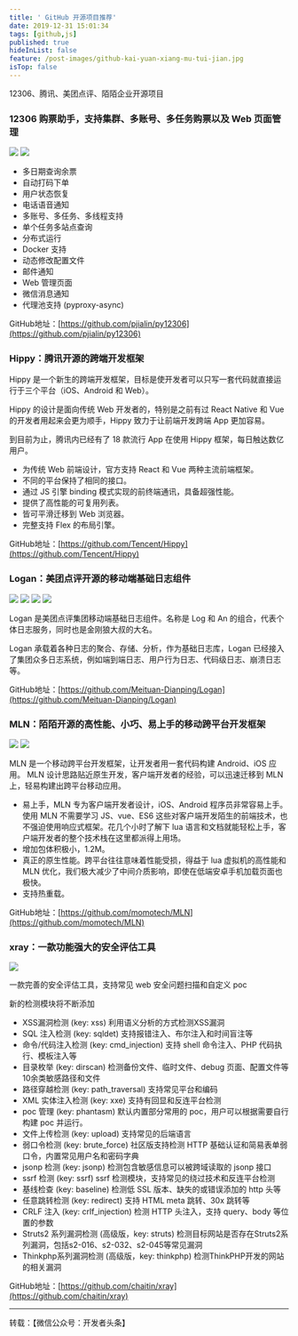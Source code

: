 ```yaml
---
title: ' GitHub 开源项目推荐'
date: 2019-12-31 15:01:34
tags: [github,js]
published: true
hideInList: false
feature: /post-images/github-kai-yuan-xiang-mu-tui-jian.jpg
isTop: false
---
```

12306、腾讯、美团点评、陌陌企业开源项目

<!-- more -->

### 12306 购票助手，支持集群、多账号、多任务购票以及 Web 页面管理

![](http://blog.mayiya.vip/post-images/1577776440586.png)
![](http://blog.mayiya.vip/post-images/1577776451646.png)

* 多日期查询余票
* 自动打码下单
* 用户状态恢复
* 电话语音通知
* 多账号、多任务、多线程支持
* 单个任务多站点查询
* 分布式运行
* Docker 支持
* 动态修改配置文件
* 邮件通知
* Web 管理页面
* 微信消息通知
* 代理池支持 (pyproxy-async)
 
GitHub地址：[https://github.com/pjialin/py12306](https://github.com/pjialin/py12306)
 

### Hippy：腾讯开源的跨端开发框架
 
Hippy 是一个新生的跨端开发框架，目标是使开发者可以只写一套代码就直接运行于三个平台（iOS、Android 和 Web）。
 
Hippy 的设计是面向传统 Web 开发者的，特别是之前有过 React Native 和 Vue 的开发者用起来会更为顺手，Hippy 致力于让前端开发跨端 App 更加容易。
 
到目前为止，腾讯内已经有了 18 款流行 App 在使用 Hippy 框架，每日触达数亿用户。

* 为传统 Web 前端设计，官方支持 React 和 Vue 两种主流前端框架。
* 不同的平台保持了相同的接口。
* 通过 JS 引擎 binding 模式实现的前终端通讯，具备超强性能。
* 提供了高性能的可复用列表。
* 皆可平滑迁移到 Web 浏览器。
* 完整支持 Flex 的布局引擎。
 
GitHub地址：[https://github.com/Tencent/Hippy](https://github.com/Tencent/Hippy)
 
### Logan：美团点评开源的移动端基础日志组件

![](http://blog.mayiya.vip/post-images/1577776806002.png)
![](http://blog.mayiya.vip/post-images/1577776815617.png)
![](http://blog.mayiya.vip/post-images/1577776822475.png)
![](http://blog.mayiya.vip/post-images/1577776828678.png)
 
Logan 是美团点评集团移动端基础日志组件。名称是 Log 和 An 的组合，代表个体日志服务，同时也是金刚狼大叔的大名。
 
Logan 承载着各种日志的聚合、存储、分析，作为基础日志库，Logan 已经接入了集团众多日志系统，例如端到端日志、用户行为日志、代码级日志、崩溃日志等。
 
GitHub地址：[https://github.com/Meituan-Dianping/Logan](https://github.com/Meituan-Dianping/Logan)
 
### MLN：陌陌开源的高性能、小巧、易上手的移动跨平台开发框架

![](http://blog.mayiya.vip/post-images/1577777002254.gif)
![](http://blog.mayiya.vip/post-images/1577777009174.png)

MLN 是一个移动跨平台开发框架，让开发者用一套代码构建 Android、iOS 应用。
MLN 设计思路贴近原生开发，客户端开发者的经验，可以迅速迁移到 MLN 上，轻易构建出跨平台移动应用。

* 易上手，MLN 专为客户端开发者设计，iOS、Android 程序员非常容易上手。使用 MLN 不需要学习 JS、vue、ES6 这些对客户端开发陌生的前端技术，也不强迫使用响应式框架。花几个小时了解下 lua 语言和文档就能轻松上手，客户端开发者的整个技术栈在这里都派得上用场。
* 增加包体积极小，1.2M。
* 真正的原生性能。跨平台往往意味着性能受损，得益于 lua 虚拟机的高性能和 MLN 优化，我们极大减少了中间介质影响，即使在低端安卓手机加载页面也极快。
* 支持热重载。
 
GitHub地址：[https://github.com/momotech/MLN](https://github.com/momotech/MLN)

### xray：一款功能强大的安全评估工具

![](http://blog.mayiya.vip/post-images/1577777247530.svg)
 
一款完善的安全评估工具，支持常见 web 安全问题扫描和自定义 poc
 
新的检测模块将不断添加

* XSS漏洞检测 (key: xss) 利用语义分析的方式检测XSS漏洞
* SQL 注入检测 (key: sqldet) 支持报错注入、布尔注入和时间盲注等
* 命令/代码注入检测 (key: cmd_injection) 支持 shell 命令注入、PHP 代码执行、模板注入等
* 目录枚举 (key: dirscan) 检测备份文件、临时文件、debug 页面、配置文件等10余类敏感路径和文件
* 路径穿越检测 (key: path_traversal) 支持常见平台和编码
* XML 实体注入检测 (key: xxe) 支持有回显和反连平台检测
* poc 管理 (key: phantasm) 默认内置部分常用的 poc，用户可以根据需要自行构建 poc 并运行。
* 文件上传检测 (key: upload) 支持常见的后端语言
* 弱口令检测 (key: brute_force) 社区版支持检测 HTTP 基础认证和简易表单弱口令，内置常见用户名和密码字典
* jsonp 检测 (key: jsonp) 检测包含敏感信息可以被跨域读取的 jsonp 接口
* ssrf 检测 (key: ssrf) ssrf 检测模块，支持常见的绕过技术和反连平台检测
* 基线检查 (key: baseline) 检测低 SSL 版本、缺失的或错误添加的 http 头等
* 任意跳转检测 (key: redirect) 支持 HTML meta 跳转、30x 跳转等
* CRLF 注入 (key: crlf_injection) 检测 HTTP 头注入，支持 query、body 等位置的参数
* Struts2 系列漏洞检测 (高级版，key: struts) 检测目标网站是否存在Struts2系列漏洞，包括s2-016、s2-032、s2-045等常见漏洞
* Thinkphp系列漏洞检测 (高级版，key: thinkphp) 检测ThinkPHP开发的网站的相关漏洞
 
GitHub地址：[https://github.com/chaitin/xray](https://github.com/chaitin/xray)
 
---

转载：【微信公众号：开发者头条】